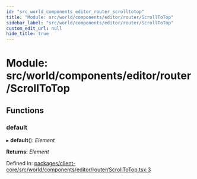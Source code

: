 ```yaml
---
id: "src_world_components_editor_router_scrolltotop"
title: "Module: src/world/components/editor/router/ScrollToTop"
sidebar_label: "src/world/components/editor/router/ScrollToTop"
custom_edit_url: null
hide_title: true
---
```


# Module: src/world/components/editor/router/ScrollToTop

## Functions

### default

▸ **default**(): *Element*

**Returns:** *Element*

Defined in: [packages/client-core/src/world/components/editor/router/ScrollToTop.tsx:3](https://github.com/xr3ngine/xr3ngine/blob/673ad6a5f/packages/client-core/src/world/components/editor/router/ScrollToTop.tsx#L3)
